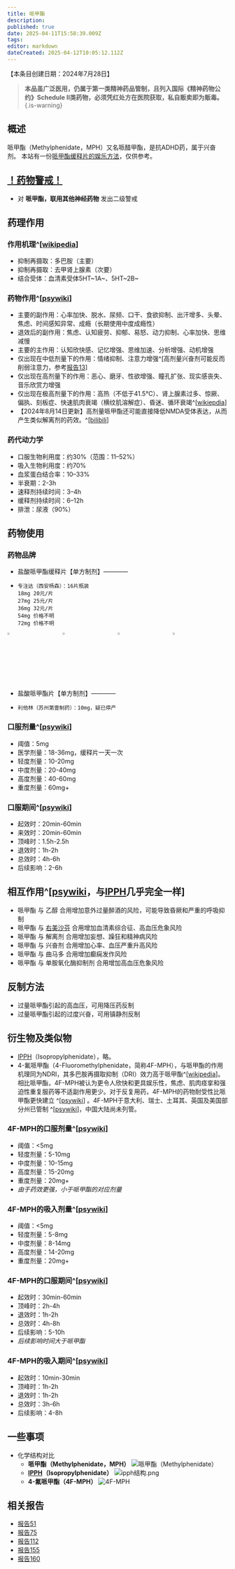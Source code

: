 ```yaml
---
title: 哌甲酯
description: 
published: true
date: 2025-04-11T15:58:39.009Z
tags: 
editor: markdown
dateCreated: 2025-04-12T10:05:12.112Z
---
```


【本条目创建日期：2024年7月28日】
> **本品虽广泛医用，仍属于第一类精神药品管制，且列入国际《精神药物公约》Schedule II类药物，必须凭红处方在医院获取，私自贩卖即为贩毒。**
{.is-warning}

## 概述
哌甲酯（Methylphenidate，MPH）又名哌醋甲酯，是抗ADHD药，属于兴奋剂。
本站有一份[哌甲酯缓释片的娱乐方法](/%E5%93%8C%E7%94%B2%E9%85%AF%E7%BC%93%E9%87%8A%E7%89%87%E7%9A%84%E5%A8%B1%E4%B9%90%E6%96%B9%E6%B3%95/)，仅供参考。
## [！药物警戒！](/drug/%E8%8D%AF%E7%89%A9%E8%AD%A6%E6%88%92/)
- 对 **哌甲酯，联用其他神经药物** 发出二级警戒
## 药理作用
### 作用机理^[[wikipedia](https://en.wikipedia.org/wiki/Methylphenidate#Pharmacodynamics)]
- 抑制再摄取：多巴胺（主要）
- 抑制再摄取：去甲肾上腺素（次要）
- 结合受体：血清素受体5HT~1A~、5HT~2B~
### 药物作用^[[psywiki](https://m.psychonautwiki.org/wiki/Methylphenidate#Subjective_effects)]
- 主要的副作用：心率加快、脱水、尿频、口干、食欲抑制、出汗增多、头晕、焦虑、时间感知异常、成瘾（长期使用中度成瘾性）
- 退效后的副作用：焦虑、认知疲劳、抑郁、易怒、动力抑制、心率加快、思维减慢
- 主要的主作用：认知欣快感、记忆增强、思维加速、分析增强、动机增强
- 仅出现在中低剂量下的作用：情绪抑制、注意力增强^[高剂量兴奋剂可能反而削弱注意力，参考[报告13](/report/RP013/)]
- 仅出现在高剂量下的作用：恶心、磨牙、性欲增强、瞳孔扩张、现实感丧失、音乐欣赏力增强
- 仅出现在极高剂量下的作用：高热（不低于41.5℃）、肾上腺素过多、惊厥、偏执、刻板症、快速肌肉衰竭（横纹肌溶解症）、昏迷、循环衰竭^[[wikiepdia](https://zh.wikipedia.org/wiki/%E5%93%8C%E7%94%B2%E9%85%AF#%E6%BB%A5%E7%94%A8)]
- 【2024年8月14日更新】高剂量哌甲酯还可能直接降低NMDA受体表达，从而产生类似解离剂的药效。^[[bilibili](https://www.bilibili.com/video/BV17VYCefEyE/)]
### 药代动力学
- 口服生物利用度：约30%（范围：11–52%）
- 吸入生物利用度：约70%
- 血浆蛋白结合率：10–33%
- 半衰期：2-3h
- 速释剂持续时间：3–4h
- 缓释剂持续时间：6–12h
- 排泄：尿液（90%）
## 药物使用
### 药物品牌
- 盐酸哌甲酯缓释片【单方制剂】————
-     专注达（西安杨森）：16片瓶装
      18mg 20元/片
      27mg 25元/片
      36mg 32元/片
      54mg 价格不明
      72mg 价格不明
<div>
<style>
.rtl-grid-container {
  display: grid;
  grid-template-columns: 25% 25% 25% 25%;
  justify-content: space-around;
  align-content: end;
}
</style>

<div class="rtl-grid-container">
  <img alt="18专图片" src="/imgs/18专.jpg" width=20%>
  <img alt="27专图片" src="/imgs/27专图片.jpg" width=20%>
  <img alt="36专图片" src="/imgs/36专.jpg" width=20%>
  <img alt="54专图片" src="/imgs/54专.jpg" width=20%>
</div>
</div>

- 盐酸哌甲酯片【单方制剂】————
-     利他林（苏州第壹制药）：10mg，疑已停产
### 口服剂量^[[psywiki](https://m.psychonautwiki.org/wiki/Methylphenidate)]
- 阈值：5mg
- 医学剂量：18-36mg，缓释片一天一次
- 轻度剂量：10-20mg
- 中度剂量：20-40mg
- 高度剂量：40-60mg
- 重度剂量：60mg+
### 口服期间^[[psywiki](https://m.psychonautwiki.org/wiki/Methylphenidate)]
- 起效时：20min-60min
- 来效时：20min-60min
- 顶峰时：1.5h-2.5h
- 退效时：1h-2h
- 总效时：4h-6h
- 后续影响：2-6h
## 相互作用^[[psywiki](https://m.psychonautwiki.org/wiki/Methylphenidate#Dangerous_interactions)，与[IPPH](/drug/IPPH)几乎完全一样]
- 哌甲酯 与 乙醇 合用增加意外过量醉酒的风险，可能导致昏厥和严重的呼吸抑制
- 哌甲酯 与 [右美沙芬](/drug/DXM) 合用增加血清素综合征、高血压危象风险
- 哌甲酯 与 解离剂 合用增加妄想、躁狂和精神病风险
- 哌甲酯 与 兴奋剂 合用增加心率、血压严重升高风险
- 哌甲酯 与 曲马多 合用增加癫痫发作风险
- 哌甲酯 与 单胺氧化酶抑制剂 合用增加高血压危象风险
## 反制方法
- 过量哌甲酯引起的高血压，可用降压药反制
- 过量哌甲酯引起的过度兴奋，可用镇静剂反制
## 衍生物及类似物
- [IPPH](/drug/IPPH)（Isopropylphenidate），略。
- 4-氟哌甲酯（4-Fluoromethylphenidate，简称4F-MPH），与哌甲酯的作用机理同为NDRI，其多巴胺再摄取抑制（DRI）效力高于哌甲酯^[[wikipedia](https://en.wikipedia.org/wiki/4-Fluoromethylphenidate)]。相比哌甲酯，4F-MPH被认为更令人欣快和更具娱乐性，焦虑、肌肉痉挛和强迫性重复服药等不适副作用更少。对于反复用药，4F-MPH的药物耐受性比哌甲酯更快建立 ^[[psywiki](https://m.psychonautwiki.org/w/index.php?title=4F-MPH&_=)] 。4F-MPH于意大利、瑞士、土耳其、英国及美国部分州已管制 ^[[psywiki](https://m.psychonautwiki.org/w/index.php?title=4F-MPH&_=)]，中国大陆尚未列管。
### 4F-MPH的口服剂量^[[psywiki](https://m.psychonautwiki.org/w/index.php?title=4F-MPH&_=)]
- 阈值：<5mg
- 轻度剂量：5-10mg
- 中度剂量：10-15mg
- 高度剂量：15-20mg
- 重度剂量：20mg+
- *由于药效更强，小于哌甲酯的对应剂量*
### 4F-MPH的吸入剂量^[[psywiki](https://m.psychonautwiki.org/w/index.php?title=4F-MPH&_=)]
- 阈值：<5mg
- 轻度剂量：5-8mg
- 中度剂量：8-14mg
- 高度剂量：14-20mg
- 重度剂量：20mg+
### 4F-MPH的口服期间^[[psywiki](https://m.psychonautwiki.org/w/index.php?title=4F-MPH&_=)]
- 起效时：30min-60min
- 顶峰时：2h-4h
- 退效时：1h-2h
- 总效时：4h-8h
- 后续影响：5-10h
- *后续影响时间大于哌甲酯*
### 4F-MPH的吸入期间^[[psywiki](https://m.psychonautwiki.org/w/index.php?title=4F-MPH&_=)]
- 起效时：10min-30min
- 顶峰时：1h-2h
- 退效时：1h-2h
- 总效时：3h-6h
- 后续影响：4-8h
## 一些事项
- 化学结构对比
  - **哌甲酯（Methylphenidate，MPH）** ![哌甲酯（Methylphenidate）](/imgs/哌甲酯结构.png)
  - **[IPPH](/drug/IPPH)（Isopropylphenidate）** ![ipph结构.png](/imgs/ipph结构.png)
  - **4-氟哌甲酯（4F-MPH）** ![4F-MPH](/imgs/4f-mph.png)
## 相关报告
- [报告51](/report/RP051/)
- [报告75](/report/RP075/)
- [报告112](/report/RP112/)
- [报告155](/report/RP155/)
- [报告160](/report/RP160/)

